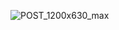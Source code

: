 ![POST_1200x630_max](https://user-images.githubusercontent.com/61324135/152675793-c7e3d2ca-9070-4819-bdc1-65082414380c.jpg)
